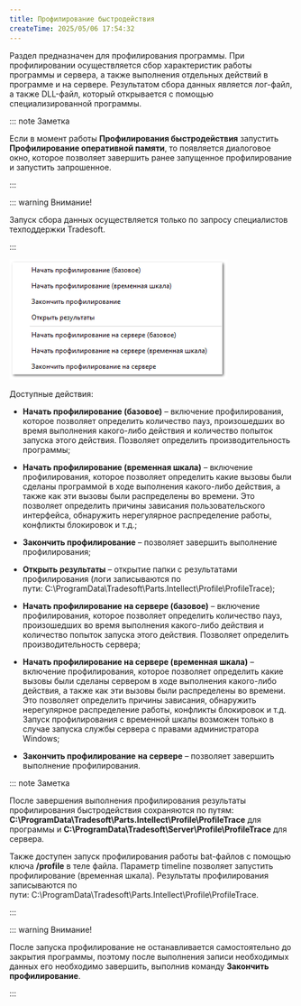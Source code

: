 ```yaml
---
title: Профилирование быстродействия
createTime: 2025/05/06 17:54:32
---
```

Раздел предназначен для профилирования программы. При профилировании осуществляется сбор характеристик работы программы и сервера, а также выполнения отдельных действий в программе и на сервере. Результатом сбора данных является лог-файл, а также DLL-файл, который открывается с помощью специализированной программы.

::: note Заметка

Если в момент работы **Профилирования быстродействия** запустить **Профилирование оперативной памяти**, то появляется диалоговое окно, которое позволяет завершить ранее запущенное профилирование и запустить запрошенное.

:::

::: warning Внимание!

Запуск сбора данных осуществляется только по запросу специалистов техподдержки Tradesoft.

:::

![](../../assets/specification/image448.png)

Доступные действия:

- **Начать профилирование (базовое)** – включение профилирования, которое позволяет определить количество пауз, произошедших во время выполнения какого-либо действия и количество попыток запуска этого действия. Позволяет определить производительность программы;

- **Начать профилирование (временная шкала)** – включение профилирования, которое позволяет определить какие вызовы были сделаны программой в ходе выполнения какого-либо действия, а также как эти вызовы были распределены во времени. Это позволяет определить причины зависания пользовательского интерфейса, обнаружить нерегулярное распределение работы, конфликты блокировок и т.д.;

- **Закончить профилирование** – позволяет завершить выполнение профилирования;

- **Открыть результаты** – открытие папки с результатами профилирования (логи записываются по пути: C:\ProgramData\Tradesoft\Parts.Intellect\Profile\ProfileTrace);

- **Начать профилирование на сервере (базовое)** – включение профилирования, которое позволяет определить количество пауз, произошедших во время выполнения какого-либо действия и количество попыток запуска этого действия. Позволяет определить производительность сервера;

- **Начать профилирование на сервере (временная шкала)** – включение профилирования, которое позволяет определить какие вызовы были сделаны сервером в ходе выполнения какого-либо действия, а также как эти вызовы были распределены во времени. Это позволяет определить причины зависания, обнаружить нерегулярное распределение работы, конфликты блокировок и т.д. Запуск профилирования с временной шкалы возможен только в случае запуска службы сервера с правами администратора Windows;

- **Закончить профилирование** **на сервере** – позволяет завершить выполнение профилирования.

::: note Заметка

После завершения выполнения профилирования результаты профилирования быстродействия сохраняются по путям: **C:\ProgramData\Tradesoft\Parts.Intellect\Profile\ProfileTrace** для программы и **C:\ProgramData\Tradesoft\Server\Profile\ProfileTrace** для сервера.

Также доступен запуск профилирования работы bat-файлов с помощью ключа **/profile** в теле файла. Параметр timeline позволяет запустить профилирование (временная шкала). Результаты профилирования записываются по пути: C:\ProgramData\Tradesoft\Parts.Intellect\Profile\ProfileTrace.

:::

::: warning Внимание!

После запуска профилирование не останавливается самостоятельно до закрытия программы, поэтому после выполнения записи необходимых данных его необходимо завершить, выполнив команду **Закончить профилирование**.

:::